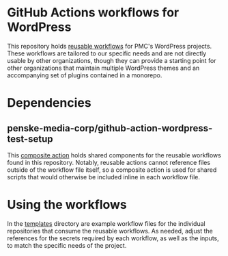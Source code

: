 # GitHub Actions workflows for WordPress

This repository holds [reusable workflows](https://docs.github.com/en/actions/using-workflows/reusing-workflows)
for PMC's WordPress projects. These workflows are tailored to our specific needs 
and are not directly usable by other organizations, though they can provide a 
starting point for other organizations that maintain multiple WordPress themes 
and an accompanying set of plugins contained in a monorepo.

# Dependencies

## penske-media-corp/github-action-wordpress-test-setup

This [composite action](https://docs.github.com/en/actions/creating-actions/creating-a-composite-action) 
holds shared components for the reusable workflows found in this repository. 
Notably, reusable actions cannot reference files outside of the workflow 
file itself, so a composite action is used for shared scripts that would 
otherwise be included inline in each workflow file.

# Using the workflows

In the [templates](./templates) directory are example workflow files for the 
individual repositories that consume the reusable workflows. As needed, 
adjust the references for the secrets required by each workflow, as well as 
the inputs, to match the specific needs of the project.
